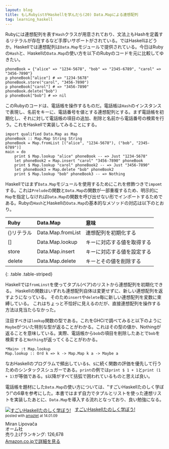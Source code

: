 ```yaml
---
layout: blog
title: もしRubyistがHaskellを学んだら(20) Data.Mapによる連想配列
tag: learning_haskell
---
```




Rubyには連想配列を表す`Hash`クラスが用意されており、文法上もHashを定義するリテラルが存在するなど手厚いサポートがされている。ではHaskellはどうか。Haskellでは連想配列は`Data.Map`モジュールで提供されている。今日はRubyの`Hash`と、Haskellの`Data.Map`の使い方を以下のRubyのコードを元に比較してゆきたい。

~~~~
phoneBook = {"alice" => "1234-5678", "bob" => "2345-6789", "carol" => "3456-7890"}
p phoneBook["alice"] # => "1234-5678"
phoneBook.store("carol", "3456-7890")
p phoneBook["carol"] # => "3456-7890"
phoneBook.delete("bob")
p phoneBook["bob"] # => nil
~~~~

このRubyのコードは、電話帳を操作するものだ。電話帳は`Hash`のインスタンスで表現し、名前をキーに、電話番号を値とする連想配列とする。まず電話帳を初期化し、それに対して電話帳の項目の追加、削除と名前から電話番号の検索を行う。これをHaskellで実装してみることにする。

~~~~
import qualified Data.Map as Map
phoneBook :: Map.Map String String
phoneBook = Map.fromList [("alice", "1234-5678"), ("bob", "2345-6789")]
main = do 
	print $ Map.lookup "alice" phoneBook -- => Just "1234-5678"
	let phoneBook2 = Map.insert "carol" "3456-7890" phoneBook 
	print $ Map.lookup "carol" phoneBook2 -- => Just "3456-7890"
	let phoneBook3 = Map.delete "bob" phoneBook2
	print $ Map.lookup "bob" phoneBook3 -- => Nothing
~~~~

Haskellではまず`Data.Map`モジュールを使用するためにこれを修飾つきで`impomt`する。これは`Prelude`の関数と`Data.Map`の関数が一部重複するため、明示的に`Map`を指定しなければ`Data.Map`の関数を呼び出せない形でインポートするためである。Rubyの`Hash`とHaskellの`Data.Map`の基本的なメソッドの対応は以下のとおり。

|Ruby|Data.Map|意味|
|:-|:-|:-|
|\{\}リテラル|Data.Map.fromList|連想配列を初期化する|
|[]|Data.Map.lookup|キーに対応する値を取得する|
|store|Data.Map.insert|キーに対応する値を設定する|
|delete|Data.Map.delete|キーとその値を削除する|
{: .table .table-striped}

Haskellでは`fromLinst`を使ってタプル(ペア)のリストから連想配列を初期化できる。
Haskellの関数はいずれも連想配列自体は変更せずに、新しい連想配列を返すようになっている。
そのため`insert`や`delete`毎に新しい連想配列を変数に束縛している。
これはちょっと不恰好に見えるのだが、直接連想配列を操作する方法は見当たらなかった。

注目すべきは`lookup`関数の型である。これをGHCiで調べてみると以下のように`Maybe`がついた特別な型が返ることがわかる。これはその型の値か、Nothingが返ることを意味している。実際、電話帳から`bob`の項目を削除したあとで`bob`を検索すると`Nothing`が返ってくることがわかる。

~~~~
*Main> :t Map.lookup
Map.lookup :: Ord k => k -> Map.Map k a -> Maybe a
~~~~

なおHaskellのプログラムで頻出している`$`、`$`に続く関数の評価を優先して行うためのシンタックスシュガーである。`print`の例では`print $ 1 + 1`と`print (1 + 1)`が等価である。`$`以降がすべて括弧で囲われているものと思えば良い。

電話帳を題材にした`Data.Map`の使い方については、"すごいHaskellたのしく学ぼう!"の6章を参考にした。本書ではまず自力でタプルとリストを使った連想リストを実装したあとに、`Data.Map`を導入する流れとなっており、良い勉強になる。

<div class="amazlet-box" style="margin-bottom:0px;"><div class="amazlet-image" style="float:left;margin:0px 12px 1px 0px;"><a href="http://www.amazon.co.jp/exec/obidos/ASIN/4274068854/xmisao-22/ref=nosim/" name="amazletlink" target="_blank"><img src="https://images-fe.ssl-images-amazon.com/images/I/51P6NdS4IGL._SL160_.jpg" alt="すごいHaskellたのしく学ぼう!" style="border: none;" /></a></div><div class="amazlet-info" style="line-height:120%; margin-bottom: 10px"><div class="amazlet-name" style="margin-bottom:10px;line-height:120%"><a href="http://www.amazon.co.jp/exec/obidos/ASIN/4274068854/xmisao-22/ref=nosim/" name="amazletlink" target="_blank">すごいHaskellたのしく学ぼう!</a><div class="amazlet-powered-date" style="font-size:80%;margin-top:5px;line-height:120%">posted with <a href="http://www.amazlet.com/" title="amazlet" target="_blank">amazlet</a> at 14.01.09</div></div><div class="amazlet-detail">Miran Lipovača <br />オーム社 <br />売り上げランキング: 126,678<br /></div><div class="amazlet-sub-info" style="float: left;"><div class="amazlet-link" style="margin-top: 5px"><a href="http://www.amazon.co.jp/exec/obidos/ASIN/4274068854/xmisao-22/ref=nosim/" name="amazletlink" target="_blank">Amazon.co.jpで詳細を見る</a></div></div></div><div class="amazlet-footer" style="clear: left"></div></div>
